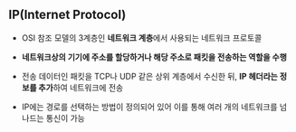 ## IP(Internet Protocol)

- OSI 참조 모델의 3계층인 **네트워크 계층**에서 사용되는 네트워크 프로토콜

- **네트워크상의 기기에 주소를 할당하거나 해당 주소로 패킷을 전송하는 역할을 수행**

- 전송 데이터인 패킷을 TCP나 UDP 같은 상위 계층에서 수신한 뒤, **IP 헤더라는 정보를 추가**하여 네트워크에 전송

- IP에는 경로를 선택하는 방법이 정의되어 있어 이를 통해 여러 개의 네트워크를 넘나드는 통신이 가능
